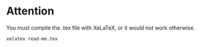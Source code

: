 # Attention

You must compile the .tex file with XeLaTeX, or it would not work otherwise.

```bash
xelatex read-me.tex 
```

